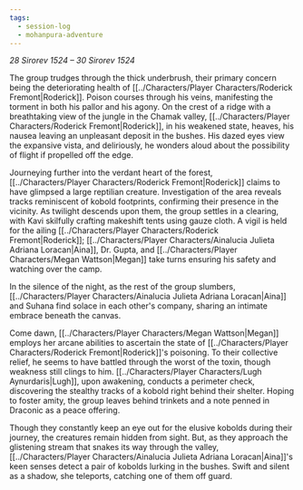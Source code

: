 ```yaml
---
tags:
  - session-log
  - mohanpura-adventure
---
```

*28 Sirorev 1524 – 30 Sirorev 1524*

The group trudges through the thick underbrush, their primary concern being the deteriorating health of [[../Characters/Player Characters/Roderick Fremont|Roderick]]. Poison courses through his veins, manifesting the torment in both his pallor and his agony. On the crest of a ridge with a breathtaking view of the jungle in the Chamak valley, [[../Characters/Player Characters/Roderick Fremont|Roderick]], in his weakened state, heaves, his nausea leaving an unpleasant deposit in the bushes. His dazed eyes view the expansive vista, and deliriously, he wonders aloud about the possibility of flight if propelled off the edge.

Journeying further into the verdant heart of the forest, [[../Characters/Player Characters/Roderick Fremont|Roderick]] claims to have glimpsed a large reptilian creature. Investigation of the area reveals tracks reminiscent of kobold footprints, confirming their presence in the vicinity. As twilight descends upon them, the group settles in a clearing, with Kavi skilfully crafting makeshift tents using gauze cloth. A vigil is held for the ailing [[../Characters/Player Characters/Roderick Fremont|Roderick]]; [[../Characters/Player Characters/Ainalucia Julieta Adriana Loracan|Aina]], Dr. Gupta, and [[../Characters/Player Characters/Megan Wattson|Megan]] take turns ensuring his safety and watching over the camp.

In the silence of the night, as the rest of the group slumbers, [[../Characters/Player Characters/Ainalucia Julieta Adriana Loracan|Aina]] and Suhana find solace in each other's company, sharing an intimate embrace beneath the canvas.

Come dawn, [[../Characters/Player Characters/Megan Wattson|Megan]] employs her arcane abilities to ascertain the state of [[../Characters/Player Characters/Roderick Fremont|Roderick]]'s poisoning. To their collective relief, he seems to have battled through the worst of the toxin, though weakness still clings to him. [[../Characters/Player Characters/Lugh Aynurdaris|Lugh]], upon awakening, conducts a perimeter check, discovering the stealthy tracks of a kobold right behind their shelter. Hoping to foster amity, the group leaves behind trinkets and a note penned in Draconic as a peace offering.

Though they constantly keep an eye out for the elusive kobolds during their journey, the creatures remain hidden from sight. But, as they approach the glistening stream that snakes its way through the valley, [[../Characters/Player Characters/Ainalucia Julieta Adriana Loracan|Aina]]'s keen senses detect a pair of kobolds lurking in the bushes. Swift and silent as a shadow, she teleports, catching one of them off guard.